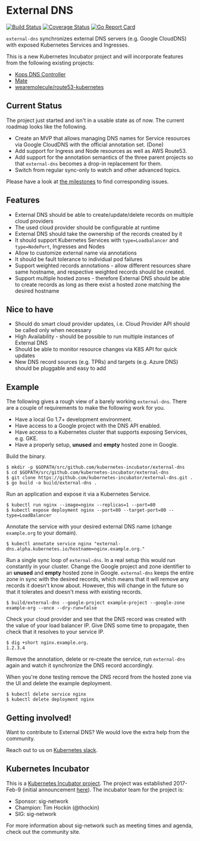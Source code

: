 # External DNS
[![Build Status](https://travis-ci.org/kubernetes-incubator/external-dns.svg?branch=master)](https://travis-ci.org/kubernetes-incubator/external-dns)
[![Coverage Status](https://coveralls.io/repos/github/kubernetes-incubator/external-dns/badge.svg?branch=master)](https://coveralls.io/github/kubernetes-incubator/external-dns?branch=master)
[![Go Report Card](https://goreportcard.com/badge/github.com/kubernetes-incubator/external-dns)](https://goreportcard.com/report/github.com/kubernetes-incubator/external-dns)

`external-dns` synchronizes external DNS servers (e.g. Google CloudDNS) with exposed Kubernetes Services and Ingresses.

This is a new Kubernetes Incubator project and will incorporate features from the following existing projects:

* [Kops DNS Controller](https://github.com/kubernetes/kops/tree/master/dns-controller)
* [Mate](https://github.com/zalando-incubator/mate)
* [wearemolecule/route53-kubernetes](https://github.com/wearemolecule/route53-kubernetes)

## Current Status

The project just started and isn't in a usable state as of now. The current roadmap looks like the following.

* Create an MVP that allows managing DNS names for Service resources via Google CloudDNS with the official annotation set. (Done)
* Add support for Ingress and Node resources as well as AWS Route53.
* Add support for the annotation semantics of the three parent projects so that `external-dns` becomes a drop-in replacement for them.
* Switch from regular sync-only to watch and other advanced topics.

Please have a look at [the milestones](https://github.com/kubernetes-incubator/external-dns/milestones) to find corresponding issues.

## Features

* External DNS should be able to create/update/delete records on multiple cloud providers
* The used cloud provider should be configurable at runtime
* External DNS should take the ownership of the records created by it
* It should support Kubernetes Services with `type=Loadbalancer` and `type=NodePort`, Ingresses and Nodes
* Allow to customize external name via annotations
* It should be fault tolerance to individual pod failures
* Support weighted records annotations - allow different resources share same hostname, and respective weighted records should be created.
* Support multiple hosted zones - therefore External DNS should be able to create records as long as there exist a hosted zone matching the desired hostname

## Nice to have

* Should do smart cloud provider updates, i.e. Cloud Provider API should be called only when necessary
* High Availability - should be possible to run multiple instances of External DNS
* Should be able to monitor resource changes via K8S API for quick updates
* New DNS record sources (e.g. TPRs) and targets (e.g. Azure DNS) should be pluggable and easy to add

## Example

The following gives a rough view of a barely working `external-dns`. There are a couple of requirements to make the following work for you.
* Have a local Go 1.7+ development environment.
* Have access to a Google project with the DNS API enabled.
* Have access to a Kubernetes cluster that supports exposing Services, e.g. GKE.
* Have a properly setup, **unused** and **empty** hosted zone in Google.

Build the binary.

```console
$ mkdir -p $GOPATH/src/github.com/kubernetes-incubator/external-dns
$ cd $GOPATH/src/github.com/kubernetes-incubator/external-dns
$ git clone https://github.com/kubernetes-incubator/external-dns.git .
$ go build -o build/external-dns .
```

Run an application and expose it via a Kubernetes Service.

```console
$ kubectl run nginx --image=nginx --replicas=1 --port=80
$ kubectl expose deployment nginx --port=80 --target-port=80 --type=LoadBalancer
```

Annotate the service with your desired external DNS name (change `example.org` to your domain).

```console
$ kubectl annotate service nginx "external-dns.alpha.kubernetes.io/hostname=nginx.example.org."
```

Run a single sync loop of `external-dns`. In a real setup this would run constantly in your cluster. Change the Google project and zone identifier to an **unused** and **empty** hosted zone in Google. `external-dns` keeps the entire zone in sync with the desired records, which means that it will remove any records it doesn't know about. However, this will change in the future so that it tolerates and doesn't mess with existing records.

```console
$ build/external-dns --google-project example-project --google-zone example-org --once --dry-run=false
```

Check your cloud provider and see that the DNS record was created with the value of your load balancer IP.
Give DNS some time to propagate, then check that it resolves to your service IP.

```console
$ dig +short nginx.example.org.
1.2.3.4
```

Remove the annotation, delete or re-create the service, run `external-dns` again and watch it synchronize the DNS record accordingly.

When you're done testing remove the DNS record from the hosted zone via the UI and delete the example deployment.

```console
$ kubectl delete service nginx
$ kubectl delete deployment nginx
```

## Getting involved!

Want to contribute to External DNS? We would love the extra help from the community.

Reach out to us on [Kubernetes slack](https://github.com/kubernetes/community#slack-chat).

## Kubernetes Incubator

This is a [Kubernetes Incubator project](https://github.com/kubernetes/community/blob/master/incubator.md).
The project was established 2017-Feb-9 (initial announcement [here](https://groups.google.com/forum/#!searchin/kubernetes-dev/external$20dns%7Csort:relevance/kubernetes-dev/2wGQUB0fUuE/9OXz01i2BgAJ)).
The incubator team for the project is:

* Sponsor: sig-network
* Champion: Tim Hockin (@thockin)
* SIG: sig-network


For more information about sig-network such as meeting times and agenda, check out the community site.
